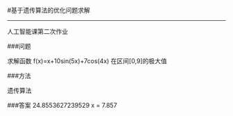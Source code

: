 #基于遗传算法的优化问题求解
***
人工智能课第二次作业

###问题

求解函数 f(x)=x+10sin(5x)+7cos(4x) 在区间[0,9]的极大值

###方法

遗传算法

###答案
24.8553627239529
x = 7.857